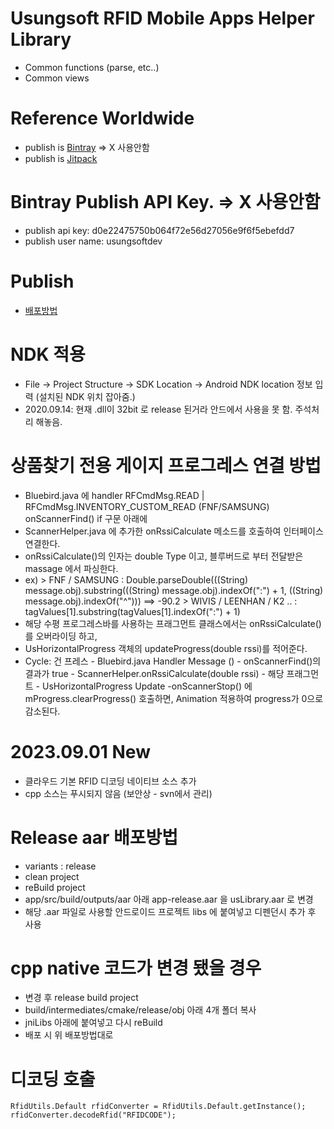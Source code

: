 # Usungsoft RFID Mobile Apps Helper Library
- Common functions (parse, etc..)
- Common views

# Reference Worldwide
- publish is [Bintray](https://bintray.com) => X 사용안함
- publish is [Jitpack](https://github.com/usungsoft/usLibrary)

# Bintray Publish API Key. => X 사용안함
- publish api key: d0e22475750b064f72e56d27056e9f6f5ebefdd7
- publish user name: usungsoftdev

# Publish
- [배포방법](https://sjh1253.tistory.com/entry/Android-Open-Source-Library-%EB%B0%B0%ED%8F%AC)

# NDK 적용
- File -> Project Structure -> SDK Location -> Android NDK location 정보 입력 (설치된 NDK 위치 잡아줌.)
- 2020.09.14: 현재 .dll이 32bit 로 release 된거라 안드에서 사용을 못 함. 주석처리 해놓음.

# 상품찾기 전용 게이지 프로그레스 연결 방법
- Bluebird.java 에 handler RFCmdMsg.READ | RFCmdMsg.INVENTORY_CUSTOM_READ (FNF/SAMSUNG) onScannerFind() if 구문 아래에
- ScannerHelper.java 에 추가한 onRssiCalculate 메소드를 호출하여 인터페이스 연결한다.
- onRssiCalculate()의 인자는 double Type 이고, 블루버드로 부터 전달받은 massage 에서 파싱한다.
- ex)
      > FNF / SAMSUNG : Double.parseDouble(((String) message.obj).substring(((String) message.obj).indexOf(":") + 1, ((String) message.obj).indexOf("^"))) ==> -90.2
      > WIVIS / LEENHAN / K2 .. : tagValues[1].substring(tagValues[1].indexOf(":") + 1)
- 해당 수평 프로그레스바를 사용하는 프래그먼트 클래스에서는 onRssiCalculate()를 오버라이딩 하고,
- UsHorizontalProgress 객체의 updateProgress(double rssi)를 적어준다.
- Cycle: 건 프레스 - Bluebird.java Handler Message () - onScannerFind()의 결과가 true - ScannerHelper.onRssiCalculate(double rssi) - 해당 프래그먼트 - UsHorizontalProgress Update
-onScannerStop() 에 mProgress.clearProgress() 호출하면, Animation 적용하여 progress가 0으로 감소된다.


# 2023.09.01 New
- 클라우드 기본 RFID 디코딩 네이티브 소스 추가
- cpp 소스는 푸시되지 않음 (보안상 - svn에서 관리)

# Release aar 배포방법
- variants : release
- clean project
- reBuild project
- app/src/build/outputs/aar 아래 app-release.aar 을 usLibrary.aar 로 변경
- 해당 .aar 파일로 사용할 안드로이드 프로젝트 libs 에 붙여넣고 디펜던시 추가 후 사용

# cpp native 코드가 변경 됐을 경우
- 변경 후 release build project
- build/intermediates/cmake/release/obj 아래 4개 폴더 복사
- jniLibs 아래에 붙여넣고 다시 reBuild
- 배포 시 위 배포방법대로

# 디코딩 호출
```
RfidUtils.Default rfidConverter = RfidUtils.Default.getInstance();
rfidConverter.decodeRfid("RFIDCODE");
```